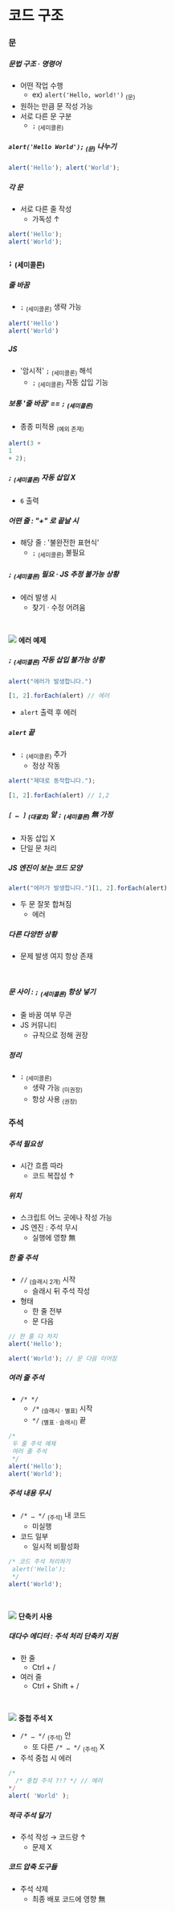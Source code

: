 코드 구조
====

### 문

##### 문법 구조 · 명령어
- 어떤 작업 수행
  - ex\) `alert('Hello, world!')` <sub>(문)</sub>
- 원하는 만큼 문 작성 가능
- 서로 다른 문 구분
  - `;` <sub>(세미콜론)</sub>

##### `alert('Hello World');` <sub>(문)</sub> 나누기
```javascript
alert('Hello'); alert('World');
```

##### 각 문
- 서로 다른 줄 작성
  - 가독성 ↑
```javascript
alert('Hello');
alert('World');
```

### `;` <sub>(세미콜론)</sub>

##### 줄 바꿈
- `;` <sub>(세미콜론)</sub> 생략 가능
```javascript
alert('Hello')
alert('World')
```

##### JS
- '암시적' `;` <sub>(세미콜론)</sub> 해석
  - `;` <sub>(세미콜론)</sub> 자동 삽입 기능

##### 보통 '줄 바꿈' == `;` <sub>(세미콜론)</sub>
- 종종 미적용 <sub>(예외 존재)</sub>
```javascript
alert(3 +
1
+ 2);
```

##### `;` <sub>(세미콜론)</sub> 자동 삽입 X
- `6` 출력

##### 어떤 줄 : "+" 로 끝날 시
- 해당 줄 : '불완전한 표현식'
  - `;` <sub>(세미콜론)</sub> 불필요

##### `;` <sub>(세미콜론)</sub> 필요 · JS 추정 불가능 상황
- 에러 발생 시
  - 찾기 · 수정 어려움

<br />

<img src="../../images/commons/icons/circle-exclamation-solid.svg" /> **에러 예제**

##### `;` <sub>(세미콜론)</sub> 자동 삽입 불가능 상황
```javascript
alert("에러가 발생합니다.")

[1, 2].forEach(alert) // 에러
```
- `alert` 출력 후 에러

##### `alert` 끝
- `;` <sub>(세미콜론)</sub> 추가
  - 정상 작동
```javascript
alert("제대로 동작합니다.");

[1, 2].forEach(alert) // 1,2
```

##### `[ … ]` <sub>(대괄호)</sub> 앞 `;` <sub>(세미콜론)</sub> 無 가정
- 자동 삽입 X
- 단일 문 처리

##### JS 엔진이 보는 코드 모양
```javascript
alert("에러가 발생합니다.")[1, 2].forEach(alert)
```
- 두 문 잘못 합쳐짐
  - 에러

##### 다른 다양한 상황
- 문제 발생 여지 항상 존재

<br />

##### 문 사이 : `;` <sub>(세미콜론)</sub> 항상 넣기
- 줄 바꿈 여부 무관
- JS 커뮤니티
  - 규칙으로 정해 권장

##### 정리
- `;` <sub>(세미콜론)</sub>
  - 생략 가능 <sub>(미권장)</sub>
  - 항상 사용 <sub>(권장)</sub>

### 주석

##### 주석 필요성
- 시간 흐름 따라
  - 코드 복잡성 ↑

##### 위치
- 스크립트 어느 곳에나 작성 가능
- JS 엔진 : 주석 무시
  - 실행에 영향 無

##### 한 줄 주석
- `//` <sub>(슬래시 2개)</sub> 시작
  - 슬래시 뒤 주석 작성
- 형태
  - 한 줄 전부
  - 문 다음
```javascript
// 한 줄 다 차지
alert('Hello');

alert('World'); // 문 다음 이어짐
```

##### 여러 줄 주석
- `/* */`
  - `/*` <sub>(슬래시 · 별표)</sub> 시작
  - `*/` <sub>(별표 · 슬래시)</sub> 끝
```javascript
/*
 두 줄 주석 예제
 여러 줄 주석
 */
alert('Hello');
alert('World');
```

##### 주석 내용 무시
- `/* … */` <sub>(주석)</sub> 내 코드
  - 미실행
- 코드 일부
  - 일시적 비활성화
```javascript
/* 코드 주석 처리하기
 alert('Hello');
 */
alert('World');
```

<br />

<img src="../../images/commons/icons/circle-exclamation-solid.svg" /> **단축키 사용**

##### 대다수 에디터 : 주석 처리 단축키 지원
- 한 줄
  - Ctrl + /
- 여러 줄
  - Ctrl + Shift + /

<br />

<img src="../../images/commons/icons/triangle-exclamation-solid.svg" /> **중첩 주석 X**

- `/* … */` <sub>(주석)</sub> 안
  - 또 다른 `/* … */` <sub>(주석)</sub> X
- 주석 중첩 시 에러
```javascript
/*
  /* 중첩 주석 ?!? */ // 에러
*/
alert( 'World' );
```

##### 적극 주석 달기
- 주석 작성 → 코드량 ↑
  - 문제 X

##### 코드 압축 도구들
- 주석 삭제
  - 최종 배포 코드에 영향 無
